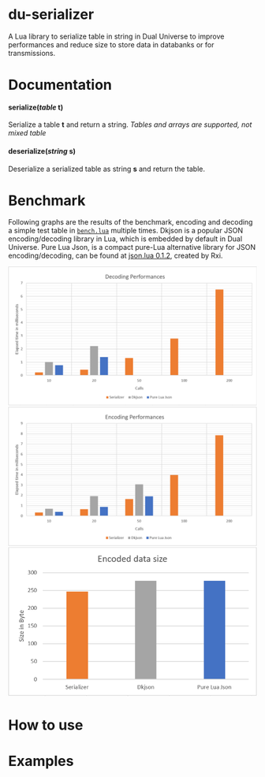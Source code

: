 <!-- Introduction -->
# du-serializer
A Lua library to serialize table in string in Dual Universe to improve performances and reduce size to store data in databanks or for transmissions.

<!--List of methods and explanation -->
# Documentation
#### serialize(*table* t)
Serialize a table **t** and return a string.
*Tables and arrays are supported, not mixed table*

#### deserialize(*string* s)
Deserialize a serialized table as string **s** and return the table.


<!--Warnings concerning use -->
# Benchmark
Following graphs are the results of the benchmark, encoding and decoding a simple test table in [`bench.lua`](bench/bench.lua) multiple times.
Dkjson is a popular JSON encoding/decoding library in Lua, which is embedded by default in Dual Universe.
Pure Lua Json, is a compact pure-Lua alternative library for JSON encoding/decoding, can be found at [json.lua 0.1.2](https://github.com/rxi/json.lua), created by Rxi.

![The graph of decoding benchmark results](bench/decode.PNG)
![The graph of encoding benchmark results](bench/encode.PNG)
![The graph of data sizing benchmark results](bench/data_size.PNG)


<!-- How to use -->
# How to use

<!-- Explain how to use -->
# Examples
